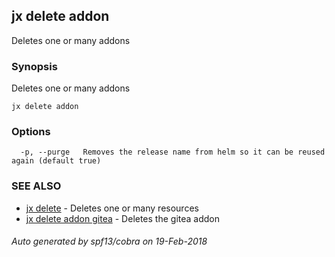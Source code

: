 ## jx delete addon

Deletes one or many addons

### Synopsis


Deletes one or many addons

```
jx delete addon
```

### Options

```
  -p, --purge   Removes the release name from helm so it can be reused again (default true)
```

### SEE ALSO
* [jx delete](jx_delete.md)	 - Deletes one or many resources
* [jx delete addon gitea](jx_delete_addon_gitea.md)	 - Deletes the gitea addon

###### Auto generated by spf13/cobra on 19-Feb-2018
